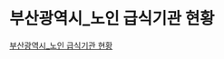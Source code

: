# 부산광역시_노인 급식기관 현황

[부산광역시_노인 급식기관 현황](https://data.busan.go.kr/dataSet/detail.nm?contentId=10&publicdatapk=3076438)


